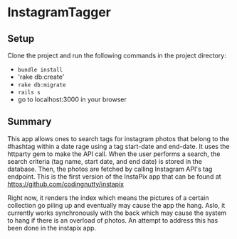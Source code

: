 # InstagramTagger

## Setup

Clone the project and run the following commands in the project directory:

* `bundle install`
* 'rake db:create'
* `rake db:migrate`
* `rails s`
* go to localhost:3000 in your browser


## Summary

This app allows ones to search tags for instagram photos that belong to the #hashtag within a date rage using a tag start-date and end-date. It uses the httparty gem to make the API call. When the user performs a search, the search criteria (tag name, start date, and end date) is stored in the database. Then, the photos are fetched by calling Instagram API's tag endpoint. This is the first version of the InstaPix app that can be found at https://github.com/codingnutty/instapix

Right now, it renders the index which means the pictures of a certain collection go piling up and eventually may cause the app the hang. Aslo, it currently works synchronously with the back which may cause the system to hang if there is an overload of photos. An attempt to address this has been done in the instapix app.


